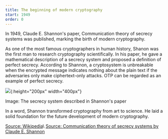```yaml
---
title: The beginning of modern cryptography
start: 1949
order: 0
---
```


In 1949, Claude E. Shannon's paper, Communication theory of secrecy systems was published, marking the birth of modern cryptography.

As one of the most famous cryptographers in human history, Shanon was the first man to research cryptography scientifically. In his paper, he gave a mathematical description of a secrecy system and proposed a definition of perfect secrecy. According to Shannon, a cryptosystem is unbreakable when the encrypted message indicates nothing about the plain text if the adversaries only make ciphertext-only attacks. OTP can be regarded as an example of perfect secrecy.

![](https://www.researchgate.net/profile/Dirk-Baecker/publication/306143640/figure/fig2/AS:600487783038977@1520178852543/Shannons-schematic-of-a-general-secrecy-system.png){:height="200px" width="400px"}

Image: The secrecy system described in Shannon's paper

In a word, Shannon transformed cryptography from art to science. He laid a solid foundation for the future development of modern cryptography. 

[Source: Wikipedia](https://en.wikipedia.org/wiki/History_of_cryptography)\\
[Source: Communication theory of secrecy systems by Claude E. Shannon](https://www.fil.univ-lille1.fr/~wegrzyno/portail/PAC/Doc/shannon1949.pdf)
